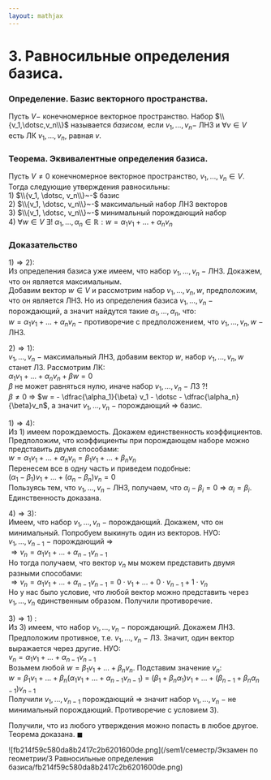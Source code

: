 ```yaml
---  
layout: mathjax  
---  
```

  
# 3. Равносильные определения базиса.  
  
### Определение. Базис векторного пространства.  
Пусть $V-$ конечномерное векторное пространство. Набор $\\{v_1,\dotsc,v_n\\}$ называется *базисом,* если $v_1,\dotsc,v_n -$ ЛНЗ и $\forall v \in V$ есть ЛК $v_1, \dotsc, v_n$, равная $v$.  
  
### Теорема. Эквивалентные определения базиса.  
Пусть $V\neq0$  конечномерное векторное пространство, $v_1, \dotsc, v_n \in V$.  
Тогда следующие утверждения равносильны:  
$1)$ $\\{v_1, \dotsc, v_n\\}~-$  базис  
$2)$ $\\{v_1, \dotsc, v_n\\}~-$ максимальный набор ЛНЗ векторов  
$3)$ $\\{v_1, \dotsc, v_n\\}~-$ минимальный порождающий набор  
$4)$ $\forall w \in V~\exists!~\alpha_1 , \dotsc, \alpha_n \in \mathbb{R}: w= \alpha_1 v_1 + \dotsc + \alpha_n v_n$  
  
### Доказательство  
$1)\Rightarrow2)$:  
Из определения базиса уже имеем, что набор $v_1, \dotsc, v_n~-$ ЛНЗ. Докажем, что он является максимальным.  
Добавим вектор $w \in V$ и рассмотрим набор $v_1, \dotsc, v_n, w$, предположим, что он является ЛНЗ. Но из определения базиса $v_1, \dotsc, v_n~-$ порождающий, а значит найдутся такие $\alpha_1, \dotsc, \alpha_n$, что:  
$w= \alpha_1 v_1 + \dotsc + \alpha_n v_n~-$  противоречие с предположением, что $v_1, \dotsc, v_n, w~-$ ЛНЗ.  
  
$2)\Rightarrow1)$:  
$v_1, \dotsc, v_n~-$ максимальный ЛНЗ, добавим вектор $w$, набор $v_1, \dotsc, v_n, w$ станет ЛЗ. Рассмотрим ЛК:  
$\alpha_1 v_1 + \dotsc + \alpha_n v_n + \beta w = 0$  
$\beta$ не может равняться нулю, иначе набор $v_1, \dotsc, v_n~-$ ЛЗ $?!$  
$\beta \ne 0$ $\Rightarrow$ $w = - \dfrac{\alpha_1}{\beta} v_1 - \dotsc - \dfrac{\alpha_n}{\beta}v_n$, а значит $v_1, \dotsc, v_n~-$ порождающий $\Rightarrow$ базис.  
  
$1)\Rightarrow4)$:  
Из $1)$ имеем порождаемость. Докажем единственность коэффициентов. Предположим, что коэффициенты при порождающем наборе можно представить двумя способами:  
$w= \alpha_1 v_1 + \dotsc + \alpha_n v_n = \beta_1 v_1 + \dotsc + \beta_n v_n$  
Перенесем все в одну часть и приведем подобные:  
$(\alpha_1 - \beta_1) v_1 + \dotsc + (\alpha_n - \beta_n) v_n = 0$  
Пользуясь тем, что $v_1, \dotsc, v_n~-$ ЛНЗ, получаем, что $\alpha_i - \beta_i = 0$ $\Rightarrow$ $\alpha_i = \beta_i$. Единственность доказана.  
  
$4)\Rightarrow3)$:  
Имеем, что набор $v_1, \dotsc, v_n~-$ порождающий. Докажем, что он минимальный. Попробуем выкинуть один из векторов. НУО:  
$v_1, \dotsc, v_{n-1}~-$ порождающий $\Rightarrow$  
$\Rightarrow v_n = \alpha_1 v_1 + \dotsc + \alpha_{n-1} v_{n-1}$  
Но тогда получаем, что вектор $v_n$  мы можем представить двумя разными способами:  
$\Rightarrow v_n = \alpha_1 v_1 + \dotsc + \alpha_{n-1} v_{n-1} = 0 \cdot v_1 + \dotsc + 0 \cdot v_{n-1} + 1 \cdot v_n$  
Но у нас было условие, что любой вектор можно представить через $v_1, \dotsc, v_n$ единственным образом. Получили противоречие.  
  
$3)\Rightarrow1)$ :  
Из 3) имеем, что набор $v_1, \dotsc, v_n~-$ порождающий. Докажем ЛНЗ. Предположим противное, т.е. $v_1, \dotsc, v_n~-$ ЛЗ. Значит, один вектор выражается через другие. НУО:  
$v_n = \alpha_1 v_1 + \dotsc + \alpha_{n-1} v_{n-1}$  
Возьмем любой $w = \beta_1 v_1 + \dotsc + \beta_n v_n$. Подставим значение $v_n$:  
$w = \beta_1 v_1 + \dotsc + \beta_n (\alpha_1 v_1 + \dotsc + \alpha_{n-1} v_{n-1})$ = $(\beta_1 + \beta_n \alpha_1) v_1 + \dotsc + (\beta_{n-1} + \beta_n \alpha_{n-1}) v_{n-1}$  
Получили $v_1,...,v_{n-1}$ порождающий $\Rightarrow$  значит набор $v_1, \dotsc, v_n~-$ не минимальный порождающий. Противоречие с условием 3).  
  
Получили, что из любого утверждения можно попасть в любое другое. Теорема доказана. $\blacksquare$  
  
![fb214f59c580da8b2417c2b6201600de.png](/sem1/семестр/Экзамен по геометрии/3 Равносильные определения базиса/fb214f59c580da8b2417c2b6201600de.png)  
